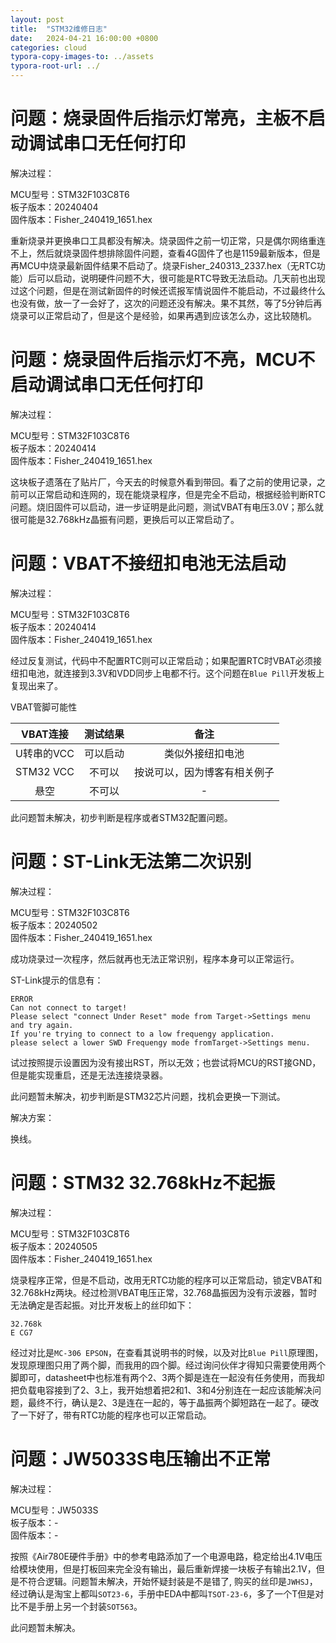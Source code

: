 ```yaml
---
layout: post
title:  "STM32维修日志"
date:   2024-04-21 16:00:00 +0800
categories: cloud
typora-copy-images-to: ../assets
typora-root-url: ../
---
```


# 问题：烧录固件后指示灯常亮，主板不启动调试串口无任何打印
解决过程：

MCU型号：STM32F103C8T6   
板子版本：20240404   
固件版本：Fisher_240419_1651.hex   

重新烧录并更换串口工具都没有解决。烧录固件之前一切正常，只是偶尔网络重连不上，然后就烧录固件想排除固件问题，查看4G固件了也是1159最新版本，但是再MCU中烧录最新固件结果不启动了。烧录Fisher_240313_2337.hex（无RTC功能）后可以启动，说明硬件问题不大，很可能是RTC导致无法启动。几天前也出现过这个问题，但是在测试新固件的时候还谎报军情说固件不能启动，不过最终什么也没有做，放一了一会好了，这次的问题还没有解决。果不其然，等了5分钟后再烧录可以正常启动了，但是这个是经验，如果再遇到应该怎么办，这比较随机。


# 问题：烧录固件后指示灯不亮，MCU不启动调试串口无任何打印
解决过程：

MCU型号：STM32F103C8T6   
板子版本：20240414   
固件版本：Fisher_240419_1651.hex   

这块板子遗落在了贴片厂，今天去的时候意外看到带回。看了之前的使用记录，之前可以正常启动和连网的，现在能烧录程序，但是完全不启动，根据经验判断RTC问题。烧旧固件可以启动，进一步证明是此问题，测试VBAT有电压3.0V；那么就很可能是32.768kHz晶振有问题，更换后可以正常启动了。

# 问题：VBAT不接纽扣电池无法启动
解决过程：

MCU型号：STM32F103C8T6   
板子版本：20240414   
固件版本：Fisher_240419_1651.hex   

经过反复测试，代码中不配置RTC则可以正常启动；如果配置RTC时VBAT必须接纽扣电池，就连接到3.3V和VDD同步上电都不行。这个问题在`Blue Pill`开发板上复现出来了。

VBAT管脚可能性

| VBAT连接 | 测试结果 | 备注 |
| :----: | :----: | :----: |
| U转串的VCC | 可以启动 | 类似外接纽扣电池 |
| STM32 VCC | 不可以  | 按说可以，因为博客有相关例子  |
| 悬空 | 不可以  | -  |

此问题暂未解决，初步判断是程序或者STM32配置问题。

# 问题：ST-Link无法第二次识别
解决过程：

MCU型号：STM32F103C8T6   
板子版本：20240502   
固件版本：Fisher_240419_1651.hex   

成功烧录过一次程序，然后就再也无法正常识别，程序本身可以正常运行。

ST-Link提示的信息有：
```
ERROR
Can not connect to target!
Please select "connect Under Reset" mode from Target->Settings menu and try again. 
If you're trying to connect to a low frequengy application. 
please select a lower SWD Frequengy mode fromTarget->Settings menu.
```

试过按照提示设置因为没有接出RST，所以无效；也尝试将MCU的RST接GND，但是能实现重启，还是无法连接烧录器。

此问题暂未解决，初步判断是STM32芯片问题，找机会更换一下测试。

解决方案：

换线。


# 问题：STM32 32.768kHz不起振
解决过程：

MCU型号：STM32F103C8T6   
板子版本：20240505   
固件版本：Fisher_240419_1651.hex   

烧录程序正常，但是不启动，改用无RTC功能的程序可以正常启动，锁定VBAT和32.768kHz两块。经过检测VBAT电压正常，32.768晶振因为没有示波器，暂时无法确定是否起振。对比开发板上的丝印如下：

```
32.768k
E CG7
```

经过对比是`MC-306 EPSON`，在查看其说明书的时候，以及对比`Blue Pill`原理图，发现原理图只用了两个脚，而我用的四个脚。经过询问伙伴才得知只需要使用两个脚即可，datasheet中也标准有两个2、3两个脚是连在一起没有任务使用，而我却把负载电容接到了2、3上，我开始想着把2和1、3和4分别连在一起应该能解决问题，最终不行，确认是2、3是连在一起的，等于晶振两个脚短路在一起了。硬改了一下好了，带有RTC功能的程序也可以正常启动。

# 问题：JW5033S电压输出不正常

解决过程：

MCU型号：JW5033S   
板子版本：-   
固件版本：-

按照《Air780E硬件手册》中的参考电路添加了一个电源电路，稳定给出4.1V电压给模块使用，但是打板回来完全没有输出，最后重新焊接一块板子有输出2.1V，但是不符合逻辑。问题暂未解决，开始怀疑封装是不是错了, 购买的丝印是`JWHSJ`，经过确认是淘宝上都叫`SOT23-6`，手册中EDA中都叫`TSOT-23-6`，多了一个T但是对比不是手册上另一个封装`SOT563`。

此问题暂未解决。